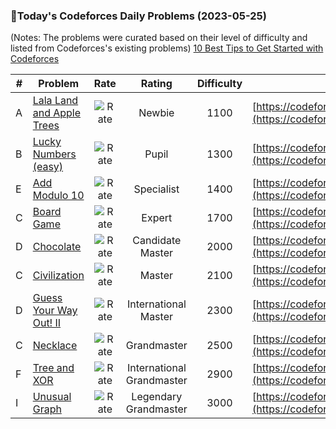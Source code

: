 ### 🌟Today's Codeforces Daily Problems (2023-05-25)
(Notes: The problems were curated based on their level of difficulty and listed from Codeforces's existing problems)
[10 Best Tips to Get Started with Codeforces](https://github.com/ika9810/Codeforces-Daily-Problems/blob/main/10%20Best%20Tips%20to%20Get%20Started%20with%20Codeforces.md)

| # | Problem | Rate| Rating | Difficulty | Contest |
|---| ----- | :--------: | :----------: | :----------: | ---------- |
|A|[Lala Land and Apple Trees](https://codeforces.com/contest/558/problem/A)|![Rate](https://img.shields.io/badge/Newbie-1100-lightgrey)|Newbie|1100|[https://codeforces.com/contest/558](https://codeforces.com/contest/558)|
|B|[Lucky Numbers (easy)](https://codeforces.com/contest/96/problem/B)|![Rate](https://img.shields.io/badge/Pupil-1300-brightgreen)|Pupil|1300|[https://codeforces.com/contest/96](https://codeforces.com/contest/96)|
|E|[Add Modulo 10](https://codeforces.com/contest/1714/problem/E)|![Rate](https://img.shields.io/badge/Specialist-1400-9cf)|Specialist|1400|[https://codeforces.com/contest/1714](https://codeforces.com/contest/1714)|
|C|[Board Game](https://codeforces.com/contest/533/problem/C)|![Rate](https://img.shields.io/badge/Expert-1700-blue)|Expert|1700|[https://codeforces.com/contest/533](https://codeforces.com/contest/533)|
|D|[Chocolate](https://codeforces.com/contest/31/problem/D)|![Rate](https://img.shields.io/badge/Candidate%20Master-2000-blueviolet)|Candidate Master|2000|[https://codeforces.com/contest/31](https://codeforces.com/contest/31)|
|C|[Civilization](https://codeforces.com/contest/455/problem/C)|![Rate](https://img.shields.io/badge/Master-2100-orange)|Master|2100|[https://codeforces.com/contest/455](https://codeforces.com/contest/455)|
|D|[Guess Your Way Out! II](https://codeforces.com/contest/558/problem/D)|![Rate](https://img.shields.io/badge/International%20Master-2300-orange)|International Master|2300|[https://codeforces.com/contest/558](https://codeforces.com/contest/558)|
|C|[Necklace](https://codeforces.com/contest/613/problem/C)|![Rate](https://img.shields.io/badge/Grandmaster-2500-red)|Grandmaster|2500|[https://codeforces.com/contest/613](https://codeforces.com/contest/613)|
|F|[Tree and XOR](https://codeforces.com/contest/1055/problem/F)|![Rate](https://img.shields.io/badge/International%20Grandmaster-2900-red)|International Grandmaster|2900|[https://codeforces.com/contest/1055](https://codeforces.com/contest/1055)|
|I|[Unusual Graph](https://codeforces.com/contest/1211/problem/I)|![Rate](https://img.shields.io/badge/Legendary%20Grandmaster-3000-red)|Legendary Grandmaster|3000|[https://codeforces.com/contest/1211](https://codeforces.com/contest/1211)|
